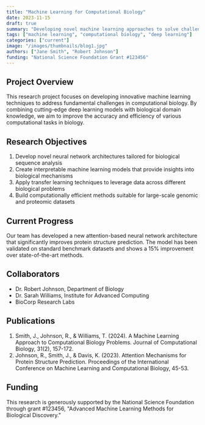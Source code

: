 ```yaml
---
title: "Machine Learning for Computational Biology"
date: 2023-11-15
draft: true
summary: "Developing novel machine learning approaches to solve challenging problems in computational biology."
tags: ["machine learning", "computational biology", "deep learning"]
categories: ["current"]
image: "/images/thumbnails/blog1.jpg"
authors: ["Jane Smith", "Robert Johnson"]
funding: "National Science Foundation Grant #123456"
---
```


## Project Overview

This research project focuses on developing innovative machine learning techniques to address fundamental challenges in computational biology. By combining cutting-edge deep learning models with biological domain knowledge, we aim to improve the accuracy and efficiency of various computational tasks in biology.

## Research Objectives

1. Develop novel neural network architectures tailored for biological sequence analysis
2. Create interpretable machine learning models that provide insights into biological mechanisms
3. Apply transfer learning techniques to leverage data across different biological problems
4. Build computationally efficient methods suitable for large-scale genomic and proteomic datasets

## Current Progress

Our team has developed a new attention-based neural network architecture that significantly improves protein structure prediction. The model has been validated on standard benchmark datasets and shows a 15% improvement over state-of-the-art methods.

## Collaborators

- Dr. Robert Johnson, Department of Biology
- Dr. Sarah Williams, Institute for Advanced Computing
- BioCorp Research Labs

## Publications

1. Smith, J., Johnson, R., & Williams, T. (2024). A Machine Learning Approach to Computational Biology Problems. Journal of Computational Biology, 31(2), 157-172.
2. Johnson, R., Smith, J., & Davis, K. (2023). Attention Mechanisms for Protein Structure Prediction. Proceedings of the International Conference on Machine Learning and Computational Biology, 45-53.

## Funding

This research is generously supported by the National Science Foundation through grant #123456, "Advanced Machine Learning Methods for Biological Discovery."
